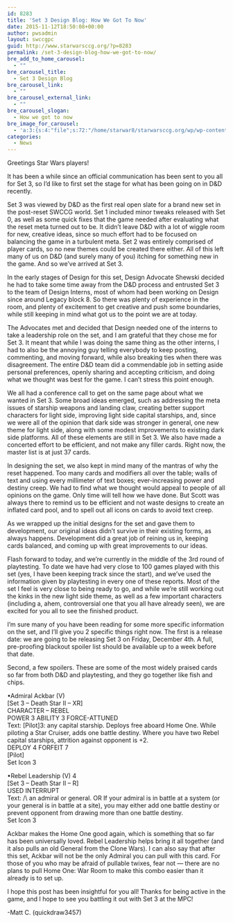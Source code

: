 ```yaml
---
id: 8283
title: 'Set 3 Design Blog: How We Got To Now'
date: 2015-11-12T18:50:08+00:00
author: pwsadmin
layout: swccgpc
guid: http://www.starwarsccg.org/?p=8283
permalink: /set-3-design-blog-how-we-got-to-now/
bre_add_to_home_carousel:
  - ""
bre_carousel_title:
  - Set 3 Design Blog
bre_carousel_link:
  - ""
bre_carousel_external_link:
  - ""
bre_carousel_slogan:
  - How we got to now
bre_image_for_carousel:
  - 'a:3:{s:4:"file";s:72:"/home/starwar8/starwarsccg.org/wp/wp-content/uploads/Carousel-Banner.jpg";s:3:"url";s:68:"http://www.starwarsccg.org/wp/wp-content/uploads/Carousel-Banner.jpg";s:4:"type";s:10:"image/jpeg";}'
categories:
  - News
---
```

Greetings Star Wars players!

It has been a while since an official communication has been sent to you all for Set 3, so I&#8217;d like to first set the stage for what has been going on in D&D recently.

Set 3 was viewed by D&D as the first real open slate for a brand new set in the post-reset SWCCG world. Set 1 included minor tweaks released with Set 0, as well as some quick fixes that the game needed after evaluating what the reset meta turned out to be. It didn&#8217;t leave D&D with a lot of wiggle room for new, creative ideas, since so much effort had to be focused on balancing the game in a turbulent meta. Set 2 was entirely comprised of player cards, so no new themes could be created there either. All of this left many of us on D&D (and surely many of you) itching for something new in the game. And so we&#8217;ve arrived at Set 3.

In the early stages of Design for this set, Design Advocate Shewski decided he had to take some time away from the D&D process and entrusted Set 3 to the team of Design Interns, most of whom had been working on Design since around Legacy block 8. So there was plenty of experience in the room, and plenty of excitement to get creative and push some boundaries, while still keeping in mind what got us to the point we are at today.

The Advocates met and decided that Design needed one of the interns to take a leadership role on the set, and I am grateful that they chose me for Set 3. It meant that while I was doing the same thing as the other interns, I had to also be the annoying guy telling everybody to keep posting, commenting, and moving forward, while also breaking ties when there was disagreement. The entire D&D team did a commendable job in setting aside personal preferences, openly sharing and accepting criticism, and doing what we thought was best for the game. I can&#8217;t stress this point enough.

We all had a conference call to get on the same page about what we wanted in Set 3. Some broad ideas emerged, such as addressing the meta issues of starship weapons and landing claw, creating better support characters for light side, improving light side capital starships, and, since we were all of the opinion that dark side was stronger in general, one new theme for light side, along with some modest improvements to existing dark side platforms. All of these elements are still in Set 3. We also have made a concerted effort to be efficient, and not make any filler cards. Right now, the master list is at just 37 cards.

In designing the set, we also kept in mind many of the mantras of why the reset happened. Too many cards and modifiers all over the table; walls of text and using every millimeter of text boxes; ever-increasing power and destiny creep. We had to find what we thought would appeal to people of all opinions on the game. Only time will tell how we have done. But Scott was always there to remind us to be efficient and not waste designs to create an inflated card pool, and to spell out all icons on cards to avoid text creep.

As we wrapped up the initial designs for the set and gave them to development, our original ideas didn&#8217;t survive in their existing forms, as always happens. Development did a great job of reining us in, keeping cards balanced, and coming up with great improvements to our ideas.

Flash forward to today, and we&#8217;re currently in the middle of the 3rd round of playtesting. To date we have had very close to 100 games played with this set (yes, I have been keeping track since the start), and we&#8217;ve used the information given by playtesting in every one of these reports. Most of the set I feel is very close to being ready to go, and while we&#8217;re still working out the kinks in the new light side theme, as well as a few important characters (including a, ahem, controversial one that you all have already seen), we are excited for you all to see the finished product.

I&#8217;m sure many of you have been reading for some more specific information on the set, and I&#8217;ll give you 2 specific things right now. The first is a release date: we are going to be releasing Set 3 on Friday, December 4th. A full, pre-proofing blackout spoiler list should be available up to a week before that date.

Second, a few spoilers. These are some of the most widely praised cards so far from both D&D and playtesting, and they go together like fish and chips.

•Admiral Ackbar (V)  
[Set 3 &#8211; Death Star II &#8211; XR]  
CHARACTER &#8211; REBEL  
POWER 3 ABILITY 3 FORCE-ATTUNED  
Text: [Pilot]3: any capital starship. Deploys free aboard Home One. While piloting a Star Cruiser, adds one battle destiny. Where you have two Rebel capital starships, attrition against opponent is +2.  
DEPLOY 4 FORFEIT 7  
[Pilot]  
Set Icon 3

•Rebel Leadership (V) 4  
[Set 3 &#8211; Death Star II &#8211; R]  
USED INTERRUPT  
Text: /\ an admiral or general. OR If your admiral is in battle at a system (or your general is in battle at a site), you may either add one battle destiny or prevent opponent from drawing more than one battle destiny.  
Set Icon 3

Ackbar makes the Home One good again, which is something that so far has been universally loved. Rebel Leadership helps bring it all together (and it also pulls an old General from the Clone Wars). I can also say that after this set, Ackbar will not be the only Admiral you can pull with this card. For those of you who may be afraid of pullable twixes, fear not &#8212; there are no plans to pull Home One: War Room to make this combo easier than it already is to set up.

I hope this post has been insightful for you all! Thanks for being active in the game, and I hope to see you battling it out with Set 3 at the MPC!

-Matt C. (quickdraw3457)